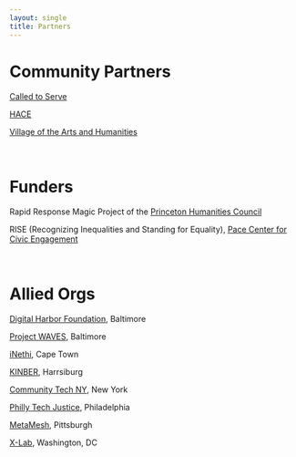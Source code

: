 ```yaml
---
layout: single
title: Partners
---
```


# Community Partners

[Called to Serve](https://calledtoservecdc.org/)

[HACE](https://www.hacecdc.org/)

[Village of the Arts and Humanities](http://spaces.villagearts.org/)

<br/>

# Funders

Rapid Response Magic Project of the [Princeton Humanities Council](https://humanities.princeton.edu/)

RISE (Recognizing Inequalities and Standing for Equality), [Pace Center for Civic Engagement](https://pace.princeton.edu/)

<br/>

# Allied Orgs

[Digital Harbor Foundation](https://www.digitalharbor.org/), Baltimore

[Project WAVES](https://projectwaves.net/), Baltimore

[iNethi](https://www.inethi.org.za/), Cape Town

[KINBER](https://kinber.org/), Harrsiburg

[Community Tech NY](http://communitytechny.org/), New York

[Philly Tech Justice](https://phillytechjustice.org/), Philadelphia

[MetaMesh](https://www.metamesh.org/), Pittsburgh

[X-Lab](https://thexlab.org/), Washington, DC